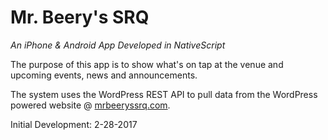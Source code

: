 # Mr. Beery's SRQ
_An iPhone & Android App Developed in NativeScript_

The purpose of this app is to show what's on tap at the venue and upcoming events, news and announcements.

The system uses the WordPress REST API to pull data from the WordPress powered website @ [mrbeeryssrq.com](https://mrbeeryssrq.com).

Initial Development: 2-28-2017
